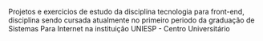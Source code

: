 Projetos e exercicios de estudo da disciplina tecnologia para front-end, disciplina sendo cursada atualmente no primeiro periodo da graduação de Sistemas Para Internet na instituição UNIESP - Centro Universitário  
